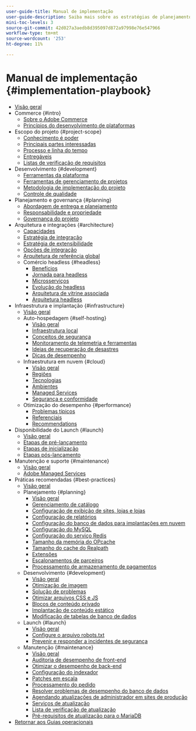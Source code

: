 ```yaml
---
user-guide-title: Manual de implementação
user-guide-description: Saiba mais sobre as estratégias de planejamento e implementação de um site bem-sucedido do Adobe Commerce.
mini-toc-levels: 3
source-git-commit: 42d027a3aedb8d395097d872a97998e76e547966
workflow-type: tm+mt
source-wordcount: '253'
ht-degree: 11%

---
```



# Manual de implementação {#implementation-playbook}

- [Visão geral](overview.md)
- Commerce {#intro}
   - [Sobre o Adobe Commerce](intro/about-commerce.md)
   - [Princípios do desenvolvimento de plataformas](intro/platform-development.md)
- Escopo do projeto {#project-scope}
   - [Conhecimento é poder](project-scope/knowledge.md)
   - [Principais partes interessadas](project-scope/key-stakeholders.md)
   - [Processo e linha do tempo](project-scope/process-timeline.md)
   - [Entregáveis](project-scope/deliverables.md)
   - [Listas de verificação de requisitos](project-scope/requirement-checklists.md)
- Desenvolvimento {#development}
   - [Ferramentas da plataforma](development/platform-tools.md)
   - [Ferramentas de gerenciamento de projetos](development/project-management-tools.md)
   - [Metodologia de implementação do projeto](development/delivery.md)
   - [Controle de qualidade](development/quality-control.md)
- Planejamento e governança {#planning}
   - [Abordagem de entrega e planejamento](planning/delivery.md)
   - [Responsabilidade e propriedade](planning/ownership.md)
   - [Governança do projeto](planning/governance.md)
- Arquitetura e integrações {#architecture}
   - [Capacidades](architecture/capabilities.md)
   - [Estratégia de integração](architecture/integration-strategy.md)
   - [Estratégia de extensibilidade](architecture/extensibility-strategy.md)
   - [Opções de integração](architecture/integration-options.md)
   - [Arquitetura de referência global](architecture/global-reference.md)
   - Comércio headless {#headless}
      - [Benefícios](architecture/headless/benefits.md)
      - [Jornada para headless](architecture/headless/journey-to-headless.md)
      - [Microsserviços](architecture/headless/microservices.md)
      - [Evolução do headless](architecture/headless/evolution.md)
      - [Arquitetura de vitrine associada](architecture/headless/legacy-storefront.md)
      - [Arquitetura headless](architecture/headless/adobe-commerce.md)
- Infraestrutura e implantação {#infrastructure}
   - [Visão geral](infrastructure/overview.md)
   - Auto-hospedagem {#self-hosting}
      - [Visão geral](infrastructure/self-hosting/overview.md)
      - [Infraestrutura local](infrastructure/self-hosting/on-premises.md)
      - [Conceitos de segurança](infrastructure/self-hosting/security-concepts.md)
      - [Monitoramento de telemetria e ferramentas](infrastructure/self-hosting/monitoring-tools.md)
      - [Ideias de recuperação de desastres](infrastructure/self-hosting/disaster-recovery-ideas.md)
      - [Dicas de desempenho](infrastructure/self-hosting/performance-tips.md)
   - Infraestrutura em nuvem {#cloud}
      - [Visão geral](infrastructure/cloud/overview.md)
      - [Regiões](infrastructure/cloud/regions.md)
      - [Tecnologias](infrastructure/cloud/technology.md)
      - [Ambientes](infrastructure/cloud/environments.md)
      - [Managed Services](infrastructure/cloud/managed-services.md)
      - [Segurança e conformidade](infrastructure/cloud/security.md)
   - Otimização do desempenho {#performance}
      - [Problemas típicos](infrastructure/performance/optimization.md)
      - [Referenciais](infrastructure/performance/benchmarks.md)
      - [Recommendations](infrastructure/performance/recommendations.md)
- Disponibilidade do Launch {#launch}
   - [Visão geral](launch/overview.md)
   - [Etapas de pré-lançamento](launch/pre-launch-steps.md)
   - [Etapas de inicialização](launch/launch-steps.md)
   - [Etapas pós-lançamento](launch/post-launch-steps.md)
- Manutenção e suporte {#maintenance}
   - [Visão geral](maintenance/overview.md)
   - [Adobe Managed Services](maintenance/adobe-managed-services.md)
- Práticas recomendadas {#best-practices}
   - [Visão geral](best-practices/phases.md)
   - Planejamento {#planning}
      - [Visão geral](best-practices/planning/overview.md)
      - [Gerenciamento de catálogo](best-practices/planning/catalog-management.md)
      - [Configuração de exibição de sites, lojas e lojas](best-practices/planning/sites-stores-store-views.md)
      - [Configuração de relatórios](best-practices/planning/reporting-configuration.md)
      - [Configuração do banco de dados para implantações em nuvem&#x200B;](best-practices/planning/database-on-cloud.md)
      - [Configuração do MySQL](best-practices/planning/mysql-configuration.md)
      - [Configuração do serviço Redis](best-practices/planning/redis-service-configuration.md)
      - [Tamanho da memória do OPcache](best-practices/planning/opcache-memory-size.md)
      - [Tamanho do cache do Realpath](best-practices/planning/realpath-cache-size.md)
      - [Extensões](best-practices/planning/extensions.md)
      - [Escalonamentos de parceiros](best-practices/planning/partner-escalation.md)
      - [Processamento de armazenamento de pagamentos](best-practices/planning/payment-processing-storage.md)
   - Desenvolvimento {#development}
      - [Visão geral](best-practices/development/overview.md)
      - [Otimização de imagem](best-practices/development/image-optimization.md)
      - [Solução de problemas](best-practices/development/troubleshooting.md)
      - [Otimizar arquivos CSS e JS](best-practices/development/optimize-css-js-files.md)
      - [Blocos de conteúdo privado](best-practices/development/private-content-block-configuration.md)
      - [Implantação de conteúdo estático](best-practices/development/static-content-deployment.md)
      - [Modificação de tabelas de banco de dados](best-practices/development/modifying-core-and-third-party-tables.md)
   - Launch {#launch}
      - [Visão geral](best-practices/launch/overview.md)
      - [Configure o arquivo robots.txt](best-practices/launch/robots-txt.md)
      - [Prevenir e responder a incidentes de segurança](best-practices/launch/prevent-respond-security-incident.md)
   - Manutenção {#maintenance}
      - [Visão geral](best-practices/maintenance/overview.md)
      - [Auditoria de desempenho de front-end](best-practices/maintenance/frontend-performance.md)
      - [Otimizar o desempenho de back-end](best-practices/maintenance/backend-performance.md)
      - [Configuração do indexador](best-practices/maintenance/indexer-configuration.md)
      - [Patches em escala](best-practices/maintenance/patching-at-scale.md)
      - [Processamento do pedido](best-practices/maintenance/order-processing-configuration.md)
      - [Resolver problemas de desempenho do banco de dados](best-practices/maintenance/resolve-database-performance-issues.md)
      - [Agendando atualizações de administrador em sites de produção](best-practices/maintenance/scheduling-admin-updates-in-production.md)
      - [Serviços de atualização](best-practices/maintenance/update-services.md)
      - [Lista de verificação de atualização](best-practices/maintenance/upgrade-checklist.md)
      - [Pré-requisitos de atualização para o MariaDB](best-practices/maintenance/commerce-235-upgrade-prerequisites-mariadb.md)
- [Retornar aos Guias operacionais](https://experienceleague.adobe.com/docs/commerce-operations/operational-guides/home.html)
